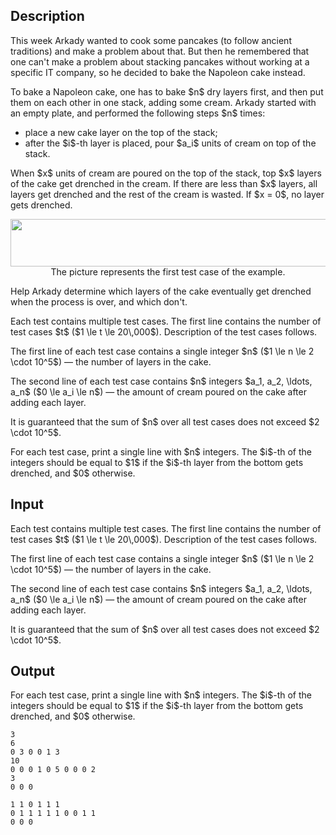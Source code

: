 ## Description

<div><p>This week Arkady wanted to cook some pancakes (to follow ancient traditions) and make a problem about that. But then he remembered that one can't make a problem about stacking pancakes without working at a specific IT company, so he decided to bake the Napoleon cake instead.</p><p>To bake a Napoleon cake, one has to bake $n$ dry layers first, and then put them on each other in one stack, adding some cream. Arkady started with an empty plate, and performed the following steps $n$ times: </p><ul> <li> place a new cake layer on the top of the stack; </li><li> after the $i$-th layer is placed, pour $a_i$ units of cream on top of the stack. </li></ul><p>When $x$ units of cream are poured on the top of the stack, top $x$ layers of the cake get drenched in the cream. If there are less than $x$ layers, all layers get drenched and the rest of the cream is wasted. If $x = 0$, no layer gets drenched.</p><center> <img class="tex-graphics" height="76px" src="file://SgypcXLe.png" style="max-width: 100.0%;max-height: 100.0%;" width="567px"> <span class="tex-font-size-small">The picture represents the first test case of the example.</span> </center><p>Help Arkady determine which layers of the cake eventually get drenched when the process is over, and which don't.</p></div><div class="input-specification"><p>Each test contains multiple test cases. The first line contains the number of test cases $t$ ($1 \le t \le 20\,000$). Description of the test cases follows.</p><p>The first line of each test case contains a single integer $n$ ($1 \le n \le 2 \cdot 10^5$)&nbsp;— the number of layers in the cake.</p><p>The second line of each test case contains $n$ integers $a_1, a_2, \ldots, a_n$ ($0 \le a_i \le n$)&nbsp;— the amount of cream poured on the cake after adding each layer.</p><p>It is guaranteed that the sum of $n$ over all test cases does not exceed $2 \cdot 10^5$.</p></div><div class="output-specification"><p>For each test case, print a single line with $n$ integers. The $i$-th of the integers should be equal to $1$ if the $i$-th layer from the bottom gets drenched, and $0$ otherwise.</p></div>

## Input

<p>Each test contains multiple test cases. The first line contains the number of test cases $t$ ($1 \le t \le 20\,000$). Description of the test cases follows.</p><p>The first line of each test case contains a single integer $n$ ($1 \le n \le 2 \cdot 10^5$)&nbsp;— the number of layers in the cake.</p><p>The second line of each test case contains $n$ integers $a_1, a_2, \ldots, a_n$ ($0 \le a_i \le n$)&nbsp;— the amount of cream poured on the cake after adding each layer.</p><p>It is guaranteed that the sum of $n$ over all test cases does not exceed $2 \cdot 10^5$.</p>

## Output

<p>For each test case, print a single line with $n$ integers. The $i$-th of the integers should be equal to $1$ if the $i$-th layer from the bottom gets drenched, and $0$ otherwise.</p>





```input1
3
6
0 3 0 0 1 3
10
0 0 0 1 0 5 0 0 0 2
3
0 0 0
```




```output1
1 1 0 1 1 1 
0 1 1 1 1 1 0 0 1 1 
0 0 0
```


